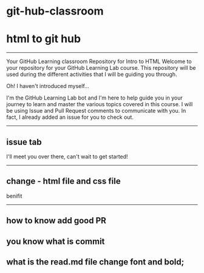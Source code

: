 # git-hub-classroom

# html to git hub 


---
Your GitHub Learning  classroom  Repository for Intro to HTML
Welcome to your repository for your GitHub Learning Lab course. This repository will be used during the different activities that I will be guiding you through.

Oh! I haven't introduced myself...

I'm the GitHub Learning Lab bot and I'm here to help guide you in your journey to learn and master the various topics covered in this course. I will be using Issue and Pull Request comments to communicate with you. In fact, I already added an issue for you to check out.

---
issue tab
---



I'll meet you over there, can't wait to get started!

---
change - html file and css file 
----

benifit

---
how to know add  good PR
----
you know what is commit 
----

what is the read.md file change font and bold;
-----




